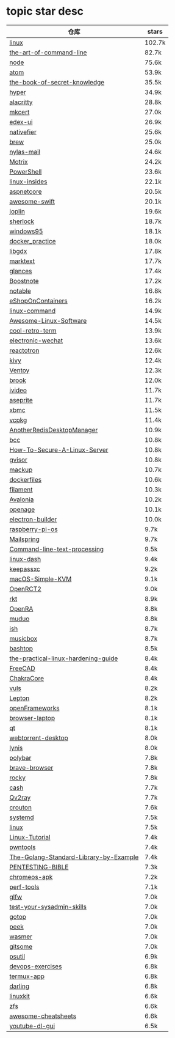 # topic star desc 




|  仓库   | stars  | 
|-----|-------| 
|[linux](https://github.com/torvalds/linux.git)|102.7k|
|[the-art-of-command-line](https://github.com/jlevy/the-art-of-command-line.git)|82.7k|
|[node](https://github.com/nodejs/node.git)|75.6k|
|[atom](https://github.com/atom/atom.git)|53.9k|
|[the-book-of-secret-knowledge](https://github.com/trimstray/the-book-of-secret-knowledge.git)|35.5k|
|[hyper](https://github.com/vercel/hyper.git)|34.9k|
|[alacritty](https://github.com/alacritty/alacritty.git)|28.8k|
|[mkcert](https://github.com/FiloSottile/mkcert.git)|27.0k|
|[edex-ui](https://github.com/GitSquared/edex-ui.git)|26.9k|
|[nativefier](https://github.com/jiahaog/nativefier.git)|25.6k|
|[brew](https://github.com/Homebrew/brew.git)|25.0k|
|[nylas-mail](https://github.com/nylas/nylas-mail.git)|24.6k|
|[Motrix](https://github.com/agalwood/Motrix.git)|24.2k|
|[PowerShell](https://github.com/PowerShell/PowerShell.git)|23.6k|
|[linux-insides](https://github.com/0xAX/linux-insides.git)|22.1k|
|[aspnetcore](https://github.com/dotnet/aspnetcore.git)|20.5k|
|[awesome-swift](https://github.com/matteocrippa/awesome-swift.git)|20.1k|
|[joplin](https://github.com/laurent22/joplin.git)|19.6k|
|[sherlock](https://github.com/sherlock-project/sherlock.git)|18.7k|
|[windows95](https://github.com/felixrieseberg/windows95.git)|18.1k|
|[docker_practice](https://github.com/yeasy/docker_practice.git)|18.0k|
|[libgdx](https://github.com/libgdx/libgdx.git)|17.8k|
|[marktext](https://github.com/marktext/marktext.git)|17.7k|
|[glances](https://github.com/nicolargo/glances.git)|17.4k|
|[Boostnote](https://github.com/BoostIO/Boostnote.git)|17.2k|
|[notable](https://github.com/notable/notable.git)|16.8k|
|[eShopOnContainers](https://github.com/dotnet-architecture/eShopOnContainers.git)|16.2k|
|[linux-command](https://github.com/jaywcjlove/linux-command.git)|14.9k|
|[Awesome-Linux-Software](https://github.com/luong-komorebi/Awesome-Linux-Software.git)|14.5k|
|[cool-retro-term](https://github.com/Swordfish90/cool-retro-term.git)|13.9k|
|[electronic-wechat](https://github.com/geeeeeeeeek/electronic-wechat.git)|13.6k|
|[reactotron](https://github.com/infinitered/reactotron.git)|12.6k|
|[kivy](https://github.com/kivy/kivy.git)|12.4k|
|[Ventoy](https://github.com/ventoy/Ventoy.git)|12.3k|
|[brook](https://github.com/txthinking/brook.git)|12.0k|
|[ivideo](https://github.com/phobal/ivideo.git)|11.7k|
|[aseprite](https://github.com/aseprite/aseprite.git)|11.7k|
|[xbmc](https://github.com/xbmc/xbmc.git)|11.5k|
|[vcpkg](https://github.com/microsoft/vcpkg.git)|11.4k|
|[AnotherRedisDesktopManager](https://github.com/qishibo/AnotherRedisDesktopManager.git)|10.9k|
|[bcc](https://github.com/iovisor/bcc.git)|10.8k|
|[How-To-Secure-A-Linux-Server](https://github.com/imthenachoman/How-To-Secure-A-Linux-Server.git)|10.8k|
|[gvisor](https://github.com/google/gvisor.git)|10.8k|
|[mackup](https://github.com/lra/mackup.git)|10.7k|
|[dockerfiles](https://github.com/jessfraz/dockerfiles.git)|10.6k|
|[filament](https://github.com/google/filament.git)|10.3k|
|[Avalonia](https://github.com/AvaloniaUI/Avalonia.git)|10.2k|
|[openage](https://github.com/SFTtech/openage.git)|10.1k|
|[electron-builder](https://github.com/electron-userland/electron-builder.git)|10.0k|
|[raspberry-pi-os](https://github.com/s-matyukevich/raspberry-pi-os.git)|9.7k|
|[Mailspring](https://github.com/Foundry376/Mailspring.git)|9.7k|
|[Command-line-text-processing](https://github.com/learnbyexample/Command-line-text-processing.git)|9.5k|
|[linux-dash](https://github.com/afaqurk/linux-dash.git)|9.4k|
|[keepassxc](https://github.com/keepassxreboot/keepassxc.git)|9.2k|
|[macOS-Simple-KVM](https://github.com/foxlet/macOS-Simple-KVM.git)|9.1k|
|[OpenRCT2](https://github.com/OpenRCT2/OpenRCT2.git)|9.0k|
|[rkt](https://github.com/rkt/rkt.git)|8.9k|
|[OpenRA](https://github.com/OpenRA/OpenRA.git)|8.8k|
|[muduo](https://github.com/chenshuo/muduo.git)|8.8k|
|[ish](https://github.com/ish-app/ish.git)|8.7k|
|[musicbox](https://github.com/darknessomi/musicbox.git)|8.7k|
|[bashtop](https://github.com/aristocratos/bashtop.git)|8.5k|
|[the-practical-linux-hardening-guide](https://github.com/trimstray/the-practical-linux-hardening-guide.git)|8.4k|
|[FreeCAD](https://github.com/FreeCAD/FreeCAD.git)|8.4k|
|[ChakraCore](https://github.com/chakra-core/ChakraCore.git)|8.4k|
|[vuls](https://github.com/future-architect/vuls.git)|8.2k|
|[Lepton](https://github.com/hackjutsu/Lepton.git)|8.2k|
|[openFrameworks](https://github.com/openframeworks/openFrameworks.git)|8.1k|
|[browser-laptop](https://github.com/brave/browser-laptop.git)|8.1k|
|[qt](https://github.com/therecipe/qt.git)|8.1k|
|[webtorrent-desktop](https://github.com/webtorrent/webtorrent-desktop.git)|8.0k|
|[lynis](https://github.com/CISOfy/lynis.git)|8.0k|
|[polybar](https://github.com/polybar/polybar.git)|7.8k|
|[brave-browser](https://github.com/brave/brave-browser.git)|7.8k|
|[rocky](https://github.com/rocky-linux/rocky.git)|7.8k|
|[cash](https://github.com/dthree/cash.git)|7.7k|
|[Qv2ray](https://github.com/Qv2ray/Qv2ray.git)|7.7k|
|[crouton](https://github.com/dnschneid/crouton.git)|7.6k|
|[systemd](https://github.com/systemd/systemd.git)|7.5k|
|[linux](https://github.com/raspberrypi/linux.git)|7.5k|
|[Linux-Tutorial](https://github.com/judasn/Linux-Tutorial.git)|7.4k|
|[pwntools](https://github.com/Gallopsled/pwntools.git)|7.4k|
|[The-Golang-Standard-Library-by-Example](https://github.com/polaris1119/The-Golang-Standard-Library-by-Example.git)|7.4k|
|[PENTESTING-BIBLE](https://github.com/blaCCkHatHacEEkr/PENTESTING-BIBLE.git)|7.3k|
|[chromeos-apk](https://github.com/vladikoff/chromeos-apk.git)|7.2k|
|[perf-tools](https://github.com/brendangregg/perf-tools.git)|7.1k|
|[glfw](https://github.com/glfw/glfw.git)|7.0k|
|[test-your-sysadmin-skills](https://github.com/trimstray/test-your-sysadmin-skills.git)|7.0k|
|[gotop](https://github.com/cjbassi/gotop.git)|7.0k|
|[peek](https://github.com/phw/peek.git)|7.0k|
|[wasmer](https://github.com/wasmerio/wasmer.git)|7.0k|
|[gitsome](https://github.com/donnemartin/gitsome.git)|7.0k|
|[psutil](https://github.com/giampaolo/psutil.git)|6.9k|
|[devops-exercises](https://github.com/bregman-arie/devops-exercises.git)|6.8k|
|[termux-app](https://github.com/termux/termux-app.git)|6.8k|
|[darling](https://github.com/darlinghq/darling.git)|6.8k|
|[linuxkit](https://github.com/linuxkit/linuxkit.git)|6.6k|
|[zfs](https://github.com/openzfs/zfs.git)|6.6k|
|[awesome-cheatsheets](https://github.com/skywind3000/awesome-cheatsheets.git)|6.6k|
|[youtube-dl-gui](https://github.com/MrS0m30n3/youtube-dl-gui.git)|6.5k|
